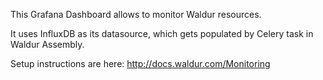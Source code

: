 This Grafana Dashboard allows to monitor Waldur resources.

It uses InfluxDB as its datasource, which gets populated by Celery task in Waldur Assembly.

Setup instructions are here: http://docs.waldur.com/Monitoring
